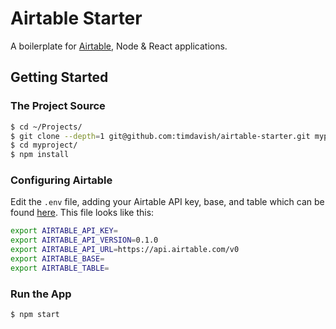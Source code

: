 # Airtable Starter

A boilerplate for [Airtable](https://airtable.com/), Node & React applications.

## Getting Started

### The Project Source

```bash
$ cd ~/Projects/
$ git clone --depth=1 git@github.com:timdavish/airtable-starter.git myproject
$ cd myproject/
$ npm install
```

### Configuring Airtable

Edit the `.env` file, adding your Airtable API key, base, and table which can be found [here](https://airtable.com/api). This file looks like this:

```bash
export AIRTABLE_API_KEY=
export AIRTABLE_API_VERSION=0.1.0
export AIRTABLE_API_URL=https://api.airtable.com/v0
export AIRTABLE_BASE=
export AIRTABLE_TABLE=
```

### Run the App

```bash
$ npm start
```

